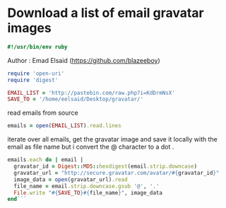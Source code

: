 # Download a list of email gravatar images


```ruby
#!/usr/bin/env ruby
```
Author : Emad Elsaid (https://github.com/blazeeboy)
```ruby
require 'open-uri'
require 'digest'

EMAIL_LIST = 'http://pastebin.com/raw.php?i=KdDrmNsX'
SAVE_TO = '/home/eelsaid/Desktop/gravatar/'

```
read emails from source
```ruby
emails = open(EMAIL_LIST).read.lines

```
iterate over all emails, get the gravatar image
and save it locally with the email as file name
but i convert the @ character to a dot .
```ruby
emails.each do | email |
  gravatar_id = Digest::MD5::hexdigest(email.strip.downcase)
  gravatar_url = "http://secure.gravatar.com/avatar/#{gravatar_id}"
  image_data = open(gravatar_url).read
  file_name = email.strip.downcase.gsub '@', '.'
  File.write "#{SAVE_TO}#{file_name}", image_data
end```